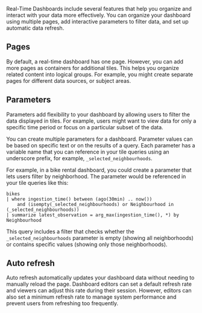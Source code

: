 Real-Time Dashboards include several features that help you organize and interact with your data more effectively. You can organize your dashboard using multiple pages, add interactive parameters to filter data, and set up automatic data refresh.

## Pages

By default, a real-time dashboard has one page. However, you can add more pages as containers for additional tiles. This helps you organize related content into logical groups. For example, you might create separate pages for different data sources, or subject areas.

## Parameters

Parameters add flexibility to your dashboard by allowing users to filter the data displayed in tiles. For example, users might want to view data for only a specific time period or focus on a particular subset of the data.

You can create multiple parameters for a dashboard. Parameter values can be based on specific text or on the results of a query. Each parameter has a variable name that you can reference in your tile queries using an underscore prefix, for example, `_selected_neighbourhoods`.

For example, in a bike rental dashboard, you could create a parameter that lets users filter by neighborhood. The parameter would be referenced in your tile queries like this:

```kql
bikes
| where ingestion_time() between (ago(30min) .. now())
    and (isempty(_selected_neighbourhoods) or Neighbourhood in (_selected_neighbourhoods))
| summarize latest_observation = arg_max(ingestion_time(), *) by Neighbourhood
```

This query includes a filter that checks whether the `_selected_neighbourhoods` parameter is empty (showing all neighborhoods) or contains specific values (showing only those neighborhoods).

## Auto refresh

Auto refresh automatically updates your dashboard data without needing to manually reload the page. Dashboard editors can set a default refresh rate and viewers can adjust this rate during their session. However, editors can also set a minimum refresh rate to manage system performance and prevent users from refreshing too frequently.

